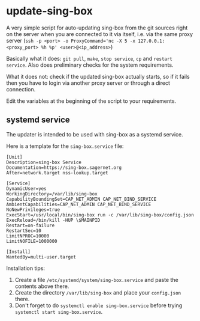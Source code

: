 # update-sing-box

A very simple script for auto-updating sing-box from the git sources right on the server when you are connected to it via itself, i.e. via the same proxy server (`ssh -p <port> -o ProxyCommand='nc -X 5 -x 127.0.0.1:<proxy_port> %h %p' <user>@<ip_address>`)

Basically what it does: `git pull`, `make`, `stop service`, `cp` and `restart service`. Also does preliminary checks for the system requirements.

What it does not: check if the updated sing-box actually starts, so if it fails then you have to login via another proxy server or through a direct connection.

Edit the variables at the beginning of the script to your requirements.

## systemd service

The updater is intended to be used with sing-box as a systemd service.

Here is a template for the `sing-box.service` file:

```
[Unit]
Description=sing-box Service
Documentation=https://sing-box.sagernet.org
After=network.target nss-lookup.target

[Service]
DynamicUser=yes
WorkingDirectory=/var/lib/sing-box
CapabilityBoundingSet=CAP_NET_ADMIN CAP_NET_BIND_SERVICE
AmbientCapabilities=CAP_NET_ADMIN CAP_NET_BIND_SERVICE
NoNewPrivileges=true
ExecStart=/usr/local/bin/sing-box run -c /var/lib/sing-box/config.json
ExecReload=/bin/kill -HUP \$MAINPID
Restart=on-failure
RestartSec=10
LimitNPROC=10000
LimitNOFILE=1000000

[Install]
WantedBy=multi-user.target
```

Installation tips:

1. Create a file `/etc/systemd/system/sing-box.service` and paste the contents above there.
2. Create the directory `/var/lib/sing-box` and place your `config.json` there.
3. Don't forget to do `systemctl enable sing-box.service` before trying `systemctl start sing-box.service`.
